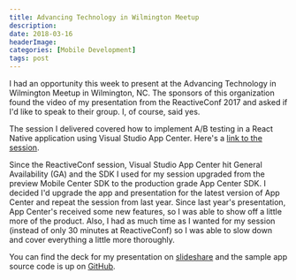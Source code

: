 ```yaml
---
title: Advancing Technology in Wilmington Meetup
description: 
date: 2018-03-16
headerImage: 
categories: [Mobile Development]
tags: post
---
```


I had an opportunity this week to present at the Advancing Technology in Wilmington Meetup in Wilmington, NC. The sponsors of this organization found the video of my presentation from the ReactiveConf 2017 and asked if I'd like to speak to their group. I, of course, said yes.

The session I delivered covered how to implement A/B testing in a React Native application using Visual Studio App Center. Here's a [link to the session](https://www.meetup.com/Advancing-Technology-In-Wilmington/events/247523105/).

Since the ReactiveConf session, Visual Studio App Center hit General Availability (GA) and the SDK I used for my session upgraded from the preview Mobile Center SDK to the production grade App Center SDK. I decided I'd upgrade the app and presentation for the latest version of App Center and repeat the session from last year. Since last year's presentation, App Center's received some new features, so I was able to show off a little more of the product. Also, I had as much time as I wanted for my session (instead of only 30 minutes at ReactiveConf) so I was able to slow down and cover everything a little more thoroughly.

You can find the deck for my presentation on [slideshare](https://www.slideshare.net/jwargo23/visual-studio-app-center-react-native-ab-testing) and the sample app source code is up on [GitHub](https://github.com/jwargo/AcmeApp).